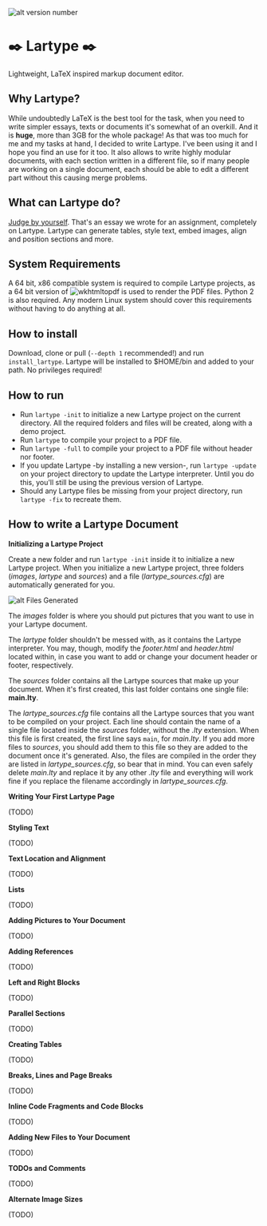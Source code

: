 ![alt version number](https://img.shields.io/badge/version-3.1-green.svg)

# ✒️ Lartype ✒️
Lightweight, LaTeX inspired markup document editor.

## Why Lartype?
While undoubtedly LaTeX is the best tool for the task, when you need to write simpler essays, texts or documents it's somewhat of an overkill. And it is **huge**, more than 3GB for the whole package! As that was too much for me and my tasks at hand, I decided to write Lartype. I've been using it and I hope you find an use for it too. It also allows to write highly modular documents, with each section written in a different file, so if many people are working on a single document, each should be able to edit a different part without this causing merge problems.

## What can Lartype do?
[Judge by yourself](https://lartu.net/projects/lartype/informe.pdf). That's an essay we wrote for an assignment, completely on Lartype. Lartype can generate tables, style text, embed images, align and position sections and more.

## System Requirements
A 64 bit, x86 compatible system is required to compile Lartype projects, as a 64 bit version of ![wkhtmltopdf](https://wkhtmltopdf.org/) is used to render the PDF files. Python 2 is also required. Any modern Linux system should cover this requirements without having to do anything at all.

## How to install
Download, clone or pull (`--depth 1` recommended!) and run `install_lartype`. Lartype will be installed to $HOME/bin and added to your path. No privileges required!

## How to run
* Run `lartype -init` to initialize a new Lartype project on the current directory. All the required folders and files will be created, along with a demo project.
* Run `lartype` to compile your project to a PDF file.
* Run `lartype -full` to compile your project to a PDF file without header nor footer.
* If you update Lartype -by installing a new version-, run `lartype -update` on your project directory to update the Lartype interpreter. Until you do this, you'll still be using the previous version of Lartype.
* Should any Lartype files be missing from your project directory, run `lartype -fix` to recreate them.

## How to write a Lartype Document

**Initializing a Lartype Project**

Create a new folder and run `lartype -init` inside it to initialize a new Lartype project. When you initialize a new Lartype project, three folders (*images*, *lartype* and *sources*) and a file (*lartype_sources.cfg*) are automatically generated for you.

![alt Files Generated](https://lartu.net/projects/lartype/files_generated.png)

The *images* folder is where you should put pictures that you want to use in your Lartype document. 

The *lartype* folder shouldn't be messed with, as it contains the Lartype interpreter. You may, though, modify the *footer.html* and *header.html* located within, in case you want to add or change your document header or footer, respectively. 

The *sources* folder contains all the Lartype sources that make up your document. When it's first created, this last folder contains one single file: **main.lty**.

The *lartype_sources.cfg* file contains all the Lartype sources that you want to be compiled on your project. Each line should contain the name of a single file located inside the *sources* folder, without the *.lty* extension. When this file is first created, the first line says `main`, for *main.lty*. If you add more files to *sources*, you should add them to this file so they are added to the document once it's generated. Also, the files are compiled in the order they are listed in *lartype_sources.cfg*, so bear that in mind. You can even safely delete *main.lty* and replace it by any other *.lty* file and everything will work fine if you replace the filename accordingly in *lartype_sources.cfg*.

**Writing Your First Lartype Page**

(TODO)

**Styling Text**

(TODO)

**Text Location and Alignment**

(TODO)

**Lists**

(TODO)

**Adding Pictures to Your Document**

(TODO)

**Adding References**

(TODO)

**Left and Right Blocks**

(TODO)

**Parallel Sections**

(TODO)

**Creating Tables**

(TODO)

**Breaks, Lines and Page Breaks**

(TODO)

**Inline Code Fragments and Code Blocks**

(TODO)

**Adding New Files to Your Document**

(TODO)

**TODOs and Comments**

(TODO)

**Alternate Image Sizes**

(TODO)

